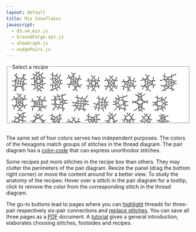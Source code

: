 ```yaml
---
layout: default
title: Mix Snowflakes
javascript:
  - d3.v4.min.js
  - GroundForge-opt.js
  - showGraph.js
  - nudgePairs.js
---
```


<div id="fragmentDiv"></div>
<script type="text/javascript" src="mix.js"></script>
<script type="text/javascript">GF_snow_mixer.init()</script>

<fieldset style="background: #FFF; max-width:95%; height:145px; overflow: auto; resize: both"><legend>Select a recipe</legend>
<a data-title="123-a" href="javascript:GF_snow_mixer.recipe('crc,crclctc,ctcrc,rcl,c,c',false)"><img src="123-a.png" alt=""></a> &nbsp;
<a data-title="123-b" href="javascript:GF_snow_mixer.recipe('rcl,ctc,crcllc,crrclcr,ctc,cl',true)"><img src="123-b.png" alt=""></a> &nbsp;
<a data-title="132-a" href="javascript:GF_snow_mixer.recipe('-,ctc,ctc,ctc,ctc,ctc',false)"><img src="132-a.png" alt=""></a> &nbsp;
<a data-title="312-a" href="javascript:GF_snow_mixer.recipe('tctc,rctcl,ctcl,ctct',true)"><img src="312-a.png" alt=""></a> &nbsp;
<a data-title="321-a" href="javascript:GF_snow_mixer.recipe('tc,rclcrc,clcrcl,ct',true)"><img src="321-a.png" alt=""></a> &nbsp;
<a data-title="321-b" href="javascript:GF_snow_mixer.recipe('tcr,lctc,ctcr,lct',false)"><img src="321-b.png" alt=""></a> &nbsp;
<a data-title="321-c" href="javascript:GF_snow_mixer.recipe('tcl,lctc,ctcr,rct',false)"><img src="321-c.png" alt=""></a> &nbsp;
<a data-title="321-d" href="javascript:GF_snow_mixer.recipe('t,lctc,ctcr,ctct',false)"><img src="321-d.png" alt=""></a> &nbsp;
<a data-title="126453-a" href="javascript:GF_snow_mixer.recipe('-,c,ctctc,ctctc,ctctc,c',true)"><img src="126453-a.png" alt=""></a> &nbsp;
<a data-title="153426-a" href="javascript:GF_snow_mixer.recipe('t,rc,ctc,rclcr,ctcl,ct',true)"><img src="153426-a.png" alt=""></a> &nbsp;
<a data-title="154326-a" href="javascript:GF_snow_mixer.recipe('t,rctc,ctctcl,ctct',true)"><img src="154326-a.png" alt=""></a> &nbsp;
<a data-title="156423-a" href="javascript:GF_snow_mixer.recipe('-,cr,crcl,clcrclcr,rcrcl,c',false)"><img src="156423-a.png" alt=""></a> &nbsp;
<a data-title="234561-a" href="javascript:GF_snow_mixer.recipe('cr,crcl,clcr,crcl,clcr,c',true)"><img src="234561-a.png" alt=""></a> &nbsp;
<a data-title="263451-a" href="javascript:GF_snow_mixer.recipe('-,cr,crcl,clcr,crcl,cl',false)"><img src="263451-a.png" alt=""></a> &nbsp;
<a data-title="321546-a" href="javascript:GF_snow_mixer.recipe('-,cl,ctcl,crcrcr,rcr,c',true)"><img src="321546-a.png" alt=""></a> &nbsp;
<a data-title="321654-a" href="javascript:GF_snow_mixer.recipe('-,lc,crc,clcrc,clcr,c,crc,cl',true)"><img src="321654-a.png" alt=""></a> &nbsp;
<a data-title="321654-b" href="javascript:GF_snow_mixer.recipe('-,cr,ctcr,clclc,lcl,c',false)"><img src="321654-b.png" alt=""></a> &nbsp;
<a data-title="354612-a" href="javascript:GF_snow_mixer.recipe('ctct,ct,ct,ct,cl,ctc',false)"><img src="354612-a.png" alt=""></a> &nbsp;
<a data-title="426153-a" href="javascript:GF_snow_mixer.recipe('lc,crclclc,crcrclc,cr',false)"><img src="426153-a.png" alt=""></a> &nbsp;
<a data-title="426153-b" href="javascript:GF_snow_mixer.recipe('cr,ctcl,ctcr,ctcl,ctc,c',false)"><img src="426153-b.png" alt=""></a> &nbsp;
<a data-title="456123-a" href="javascript:GF_snow_mixer.recipe('r,lrc,ctcr,lct',false)"><img src="456123-a.png" alt=""></a> &nbsp;
<a data-title="456123-b" href="javascript:GF_snow_mixer.recipe('c,ctc,rclc,ctc,rc,rcl,ctc,c',false)"><img src="456123-b.png" alt=""></a> &nbsp;
<a data-title="462513-a" href="javascript:GF_snow_mixer.recipe('rc,clcrc,clctc,rcl',true)"><img src="462513-a.png" alt=""></a> &nbsp;
<a data-title="564312-b" href="javascript:GF_snow_mixer.recipe('lcrc,clcrc,clcrc,clcr',false)"><img src="564312-a.png" alt=""></a> &nbsp;
<a data-title="563412-c" href="javascript:GF_snow_mixer.recipe('-,c,ctctc,clcr,rctc,c',false)"><img src="563412-a.png" alt=""></a> &nbsp;
<a data-title="623451-a" href="javascript:GF_snow_mixer.recipe('r,c,crc,ctc,lcrcl,ctc,crc,cl',true)"><img src="623451-a.png" alt=""></a> &nbsp;
<a data-title="623541-a" href="javascript:GF_snow_mixer.recipe('-,ctc,ct,crc,ctc,ctc',true)"><img src="623541-a.png" alt=""></a> &nbsp;
<a data-title="623541-b" href="javascript:GF_snow_mixer.recipe('-,cl,ctctcr,ct,ctc,c',false)"><img src="623541-b.png" alt=""></a> &nbsp;
<a href="/GroundForge-help/snow-mix#recipes-for-the-mixer" rel="help">variations and more...</a>
</fieldset>
<br>

The same set of four colors serves two independent purposes.
The colors of the hexagons match groups of stitches in the thread diagram.
The pair diagram has a [color-code] that can express unorthodox stitches.

Some recipes put more stitches in the recipe box than others.
They may clutter the perimeters of the pair diagram.
Resize the panel (drag the bottom right corner) or move the content around for a better view.
To study the anatomy of the recipes:
Hover over a stitch in the pair diagram for a tooltip, 
click to remove the color from the corresponding stitch in the thread diagram.

The go-to buttons lead to pages where you can [highlight] threads 
for three-pair respectively six-pair connections and [replace stitches].
You can save all three pages as a [PDF] document.
A [tutorial] gives a general introduction, elaborates choosing stitches, footsides and recipes.

[color-code]: /GroundForge-help/color-rules
[tutorial]: /GroundForge-help/snow-mix
[highlight]: /GroundForge-help/clips/color
[replace stitches]: /GroundForge-help/clips/flip
[PDF]: /GroundForge-help/clips/print-as-pdf

